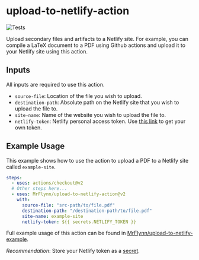 # upload-to-netlify-action

![Tests](https://github.com/MrFlynn/upload-to-netlify-action/workflows/Tests/badge.svg)

Upload secondary files and artifacts to a Netlify site. For example, you can
compile a LaTeX document to a PDF using Github actions and upload it to your
Netlify site using this action.

## Inputs

All inputs are required to use this action.

- `source-file`: Location of the file you wish to upload.
- `destination-path`: Absolute path on the Netlify site that you wish to upload
  the file to.
- `site-name`: Name of the website you wish to upload the file to.
- `netlify-token`: Netlify personal access token. Use
  [this link](https://docs.netlify.com/accounts-and-billing/user-settings/#connect-with-other-applications)
  to get your own token.

## Example Usage

This example shows how to use the action to upload a PDF to a Netlify site
called `example-site`.

```yaml
steps:
  - uses: actions/checkout@v2
  # Other steps here...
  - uses: MrFlynn/upload-to-netlify-action@v2
    with:
      source-file: "src-path/to/file.pdf"
      destination-path: "/destination-path/to/file.pdf"
      site-name: example-site
      netlify-token: ${{ secrets.NETLIFY_TOKEN }}
```

Full example usage of this action can be found in
[MrFlynn/upload-to-netlify-example](https://github.com/MrFlynn/upload-to-netlify-example).

_Recommendation_: Store your Netlify token as a
[secret](https://help.github.com/en/actions/configuring-and-managing-workflows/creating-and-storing-encrypted-secrets).
